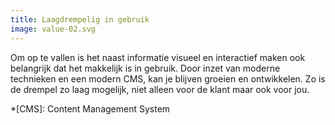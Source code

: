 ```yaml
---
title: Laagdrempelig in gebruik
image: value-02.svg
---
```


Om op te vallen is het naast informatie visueel en interactief maken ook belangrijk dat het makkelijk is in gebruik. Door inzet van moderne technieken en een modern CMS, kan je blijven groeien en ontwikkelen. Zo is de drempel zo laag mogelijk, niet alleen voor de klant maar ook voor jou.

*[CMS]: Content Management System
